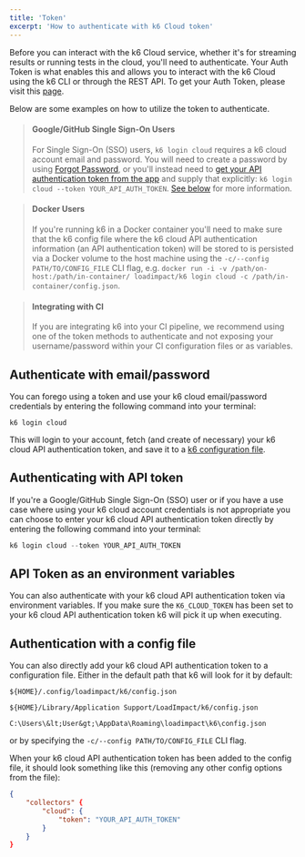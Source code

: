 ```yaml
---
title: 'Token'
excerpt: 'How to authenticate with k6 Cloud token'
---
```


Before you can interact with the k6 Cloud service, whether it's for streaming results or running tests in the cloud, you'll need to authenticate. Your Auth Token is what enables this and allows you to interact with the k6 Cloud using the k6 CLI or through the REST API. To get your Auth Token, please visit this [page](https://app.k6.io/account/token).

Below are some examples on how to utilize the token to authenticate.

<Blockquote mod="warning">

#### Google/GitHub Single Sign-On Users

For Single Sign-On (SSO) users, `k6 login cloud` requires a k6 cloud account email and password. You will need to create a password by using [Forgot Password](), or you'll instead need to <a href="https://app.k6.io/account/token"> get your API authentication token from the app</a> and supply that explicitly: `k6 login cloud --token YOUR_API_AUTH_TOKEN`.
<a href="#authenticating-with-api-token">See below</a> for more information.

</Blockquote>

<Blockquote mod="warning">

#### Docker Users

If you're running k6 in a Docker container you'll need to make sure that the k6 config file where the k6 cloud API authentication information (an API authentication token) will be stored to is persisted via a Docker volume to the host machine using the `-c/--config PATH/TO/CONFIG_FILE` CLI flag, e.g. `docker run -i -v /path/on-host:/path/in-container/ loadimpact/k6 login cloud -c /path/in-container/config.json`.

</Blockquote>

<Blockquote mod="warning">

#### Integrating with CI

If you are integrating k6 into your CI pipeline, we recommend using one of the token methods to authenticate and not exposing your username/password within your CI configuration files or as variables.

</Blockquote>

## Authenticate with email/password

You can forego using a token and use your k6 cloud email/password credentials by entering the following command into your terminal:

<div class="code-group" data-props='{ "labels": ["Authenticate with email/password"] }'>

```shell
k6 login cloud
```

</div>

This will login to your account, fetch (and create of necessary) your k6 cloud API authentication token, and save it to a [k6 configuration file](#using-config-file).

## Authenticating with API token

If you're a Google/GitHub Single Sign-On (SSO) user or if you have a use case where using your k6 cloud account credentials is not appropriate you can choose to enter your k6 cloud API authentication token directly by entering the following command into your terminal:

<div class="code-group" data-props='{"labels": ["Using API token"]}'>

```C
k6 login cloud --token YOUR_API_AUTH_TOKEN
```

</div>

## API Token as an environment variables

You can also authenticate with your k6 cloud API authentication token via environment variables. If you make sure the `K6_CLOUD_TOKEN` has been set to your k6 cloud API authentication token k6 will pick it up when executing.

## Authentication with a config file

You can also directly add your k6 cloud API authentication token to a configuration file. Either in the default path that k6 will look for it by default:

<div class="code-group" data-props='{"labels": ["Linux", "MacOS", "Windows"], "lineNumbers": [true, true, true]}'>

```
${HOME}/.config/loadimpact/k6/config.json
```

```
${HOME}/Library/Application Support/LoadImpact/k6/config.json
```

```
C:\Users\&lt;User&gt;\AppData\Roaming\loadimpact\k6\config.json
```

</div>

or by specifying the `-c/--config PATH/TO/CONFIG_FILE` CLI flag.

When your k6 cloud API authentication token has been added to the config file, it should look something like this (removing any other config options from the file):

<div class="code-group" data-props='{"labels": ["API token in JSON"]}'>

```json
{
    "collectors" {
        "cloud": {
            "token": "YOUR_API_AUTH_TOKEN"
        }
    }
}
```

</div>
